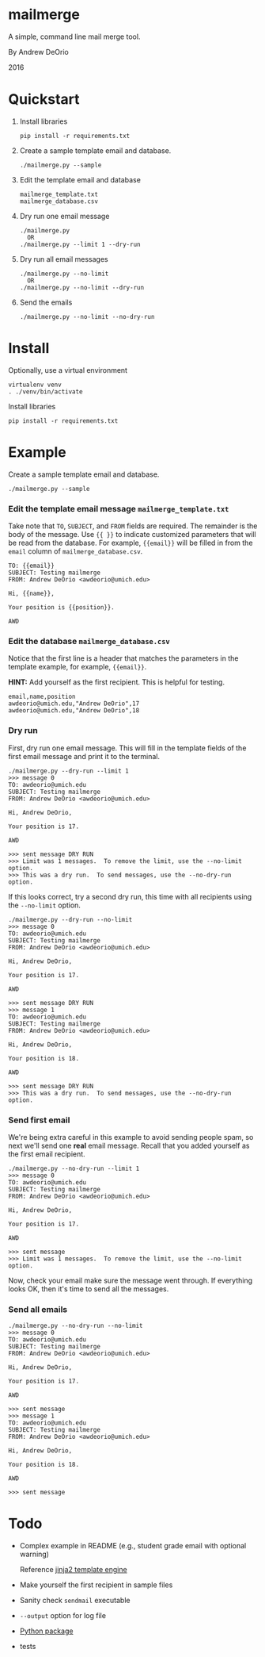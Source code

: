 # mailmerge
A simple, command line mail merge tool.

By Andrew DeOrio

2016

# Quickstart
1. Install libraries
   ````
   pip install -r requirements.txt
   ````

1. Create a sample template email and database.
    ```
    ./mailmerge.py --sample
    ```

1. Edit the template email and database
    ```
    mailmerge_template.txt
    mailmerge_database.csv
    ```

1. Dry run one email message
    ```
    ./mailmerge.py
      OR
    ./mailmerge.py --limit 1 --dry-run

    ```

1. Dry run all email messages
    ```
    ./mailmerge.py --no-limit
      OR
    ./mailmerge.py --no-limit --dry-run

    ```

1. Send the emails
    ```
    ./mailmerge.py --no-limit --no-dry-run
    ```


# Install
Optionally, use a virtual environment
```
virtualenv venv
. ./venv/bin/activate
```

Install libraries
```
pip install -r requirements.txt
```

# Example
Create a sample template email and database.
```
./mailmerge.py --sample
```

### Edit the template email message `mailmerge_template.txt`
Take note that `TO`, `SUBJECT`, and `FROM` fields are required.  The remainder is the body of the message.  Use `{{ }}` to indicate customized parameters that will be read from the database.  For example, `{{email}}` will be filled in from the `email` column of `mailmerge_database.csv`.
```
TO: {{email}}
SUBJECT: Testing mailmerge
FROM: Andrew DeOrio <awdeorio@umich.edu>

Hi, {{name}},

Your position is {{position}}.

AWD
```

### Edit the database `mailmerge_database.csv`
Notice that the first line is a header that matches the parameters in the template example, for example, `{{email}}`.

**HINT:** Add yourself as the first recipient.  This is helpful for testing.
```
email,name,position
awdeorio@umich.edu,"Andrew DeOrio",17
awdeorio@umich.edu,"Andrew DeOrio",18
```

### Dry run
First, dry run one email message.  This will fill in the template fields of the first email message and print it to the terminal.
```
./mailmerge.py --dry-run --limit 1
>>> message 0
TO: awdeorio@umich.edu
SUBJECT: Testing mailmerge
FROM: Andrew DeOrio <awdeorio@umich.edu>

Hi, Andrew DeOrio,

Your position is 17.

AWD

>>> sent message DRY RUN
>>> Limit was 1 messages.  To remove the limit, use the --no-limit option.
>>> This was a dry run.  To send messages, use the --no-dry-run option.
```

If this looks correct, try a second dry run, this time with all recipients using the `--no-limit` option.
```
./mailmerge.py --dry-run --no-limit
>>> message 0
TO: awdeorio@umich.edu
SUBJECT: Testing mailmerge
FROM: Andrew DeOrio <awdeorio@umich.edu>

Hi, Andrew DeOrio,

Your position is 17.

AWD

>>> sent message DRY RUN
>>> message 1
TO: awdeorio@umich.edu
SUBJECT: Testing mailmerge
FROM: Andrew DeOrio <awdeorio@umich.edu>

Hi, Andrew DeOrio,

Your position is 18.

AWD

>>> sent message DRY RUN
>>> This was a dry run.  To send messages, use the --no-dry-run option.
```

### Send first email
We're being extra careful in this example to avoid sending people spam, so next we'll send one **real** email message.  Recall that you added yourself as the first email recipient.
```
./mailmerge.py --no-dry-run --limit 1
>>> message 0
TO: awdeorio@umich.edu
SUBJECT: Testing mailmerge
FROM: Andrew DeOrio <awdeorio@umich.edu>

Hi, Andrew DeOrio,

Your position is 17.

AWD

>>> sent message
>>> Limit was 1 messages.  To remove the limit, use the --no-limit option.
```

Now, check your email make sure the message went through.  If everything looks OK, then it's time to send all the messages.

### Send all emails

```
./mailmerge.py --no-dry-run --no-limit
>>> message 0
TO: awdeorio@umich.edu
SUBJECT: Testing mailmerge
FROM: Andrew DeOrio <awdeorio@umich.edu>

Hi, Andrew DeOrio,

Your position is 17.

AWD

>>> sent message
>>> message 1
TO: awdeorio@umich.edu
SUBJECT: Testing mailmerge
FROM: Andrew DeOrio <awdeorio@umich.edu>

Hi, Andrew DeOrio,

Your position is 18.

AWD

>>> sent message
```

# Todo
* Complex example in README (e.g., student grade email with optional warning)

  Reference [jinja2 template engine](http://jinja.pocoo.org/docs/latest/templates/)
* Make yourself the first recipient in sample files
* Sanity check `sendmail` executable
* `--output` option for log file
* [Python package](http://peterdowns.com/posts/first-time-with-pypi.html)
* tests
